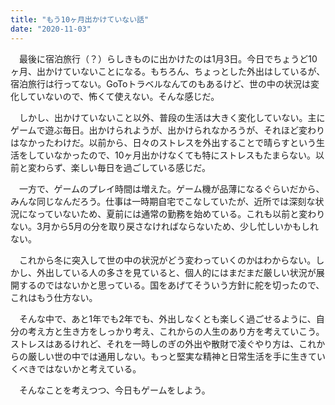 ```yaml
---
title: "もう10ヶ月出かけていない話"
date: "2020-11-03"
---
```


　最後に宿泊旅行（？）らしきものに出かけたのは1月3日。今日でちょうど10ヶ月、出かけていないことになる。もちろん、ちょっとした外出はしているが、宿泊旅行は行ってない。GoToトラベルなんてのもあるけど、世の中の状況は変化していないので、怖くて使えない。そんな感じだ。

　しかし、出かけていないこと以外、普段の生活は大きく変化していない。主にゲームで遊ぶ毎日。出かけられようが、出かけられなかろうが、それほど変わりはなかったわけだ。以前から、日々のストレスを外出することで晴らすという生活をしていなかったので、10ヶ月出かけなくても特にストレスもたまらない。以前と変わらず、楽しい毎日を過ごしている感じだ。

　一方で、ゲームのプレイ時間は増えた。ゲーム機が品薄になるぐらいだから、みんな同じなんだろう。仕事は一時期自宅でこなしていたが、近所では深刻な状況になっていないため、夏前には通常の勤務を始めている。これも以前と変わりない。3月から5月の分を取り戻さなければならないため、少し忙しいかもしれない。

　これから冬に突入して世の中の状況がどう変わっていくのかはわからない。しかし、外出している人の多さを見ていると、個人的にはまだまだ厳しい状況が展開するのではないかと思っている。国をあげてそういう方針に舵を切ったので、これはもう仕方ない。

　そんな中で、あと1年でも2年でも、外出しなくとも楽しく過ごせるように、自分の考え方と生き方をしっかり考え、これからの人生のあり方を考えていこう。ストレスはあるけれど、それを一時しのぎの外出や散財で凌ぐやり方は、これからの厳しい世の中では通用しない。もっと堅実な精神と日常生活を手に生きていくべきではないかと考えている。

　そんなことを考えつつ、今日もゲームをしよう。
